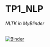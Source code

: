 # TP1_NLP
###### NLTK in MyBlinder
[![Binder](https://mybinder.org/badge_logo.svg)](https://mybinder.org/v2/gh/AMEZIANEMOHAMED/TP1_NLP/main?filepath=Nltk_AR_ENG.ipynb)
